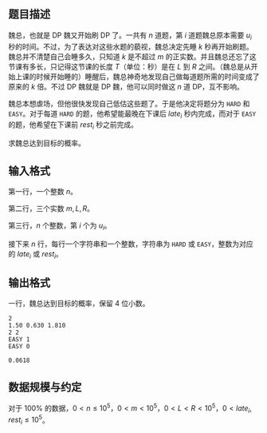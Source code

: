 ## 题目描述

魏总，也就是 DP 魏又开始刷 DP 了。一共有 $n$ 道题，第 $i$ 道题魏总原本需要 $u_i$ 秒的时间。不过，为了表达对这些水题的藐视，魏总决定先睡 $k$ 秒再开始刷题。魏总并不清楚自己会睡多久，只知道 $k$ 是不超过 $m$ 的正实数。并且魏总还忘了这节课有多长，只记得这节课的长度 $T$（单位：秒）是在 $L$ 到 $R$ 之间。（魏总是从开始上课的时候开始睡的）睡醒后，魏总神奇地发现自己做每道题所需的时间变成了原来的 $k$ 倍。不过 DP 魏就是 DP 魏，他可以同时做这 $n$ 道 DP，互不影响。

魏总本想虐场，但他很快发现自己低估这些题了。于是他决定将题分为 `HARD` 和 `EASY`。对于每道 `HARD` 的题，他希望能最晚在下课后 $late_i$ 秒内完成，而对于 `EASY` 的题，他希望在下课前 $rest_i$ 秒之前完成。

求魏总达到目标的概率。

## 输入格式

第一行，一个整数 $n$。

第二行，三个实数 $m,L,R$。

第三行，$n$ 个整数，第 $i$ 个为 $u_i$。

接下来 $n$ 行，每行一个字符串和一个整数，字符串为 `HARD` 或 `EASY`，整数为对应的 $late_i$ 或 $rest_i$。

## 输出格式

一行，魏总达到目标的概率，保留 $4$ 位小数。

```input1
2
1.50 0.630 1.810
2 2 
EASY 1
EASY 0
```

```output1
0.0618
```

## 数据规模与约定

对于 $100\%$ 的数据，$0<n \le 10^5$，$0<m<10^5$，$0<L<R<10^5$，$0<late_i,rest_i \le 10^5$。


